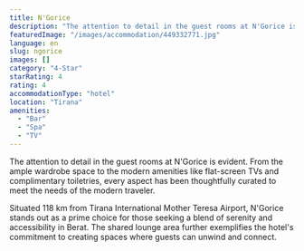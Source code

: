 ```yaml
---
title: N'Gorice
description: "The attention to detail in the guest rooms at N'Gorice is evident. From the ample wardrobe space to the modern amenities like flat-screen TVs and complimentary toiletries, every aspect has been thoughtfully curated to meet the needs of the modern traveler."
featuredImage: "/images/accommodation/449332771.jpg"
language: en
slug: ngorice
images: []
category: "4-Star"
starRating: 4
rating: 4
accommodationType: "hotel"
location: "Tirana"
amenities:
  - "Bar"
  - "Spa"
  - "TV"
---
```


The attention to detail in the guest rooms at N'Gorice is evident. From the ample wardrobe space to the modern amenities like flat-screen TVs and complimentary toiletries, every aspect has been thoughtfully curated to meet the needs of the modern traveler.

Situated 118 km from Tirana International Mother Teresa Airport, N'Gorice stands out as a prime choice for those seeking a blend of serenity and accessibility in Berat. The shared lounge area further exemplifies the hotel's commitment to creating spaces where guests can unwind and connect.

